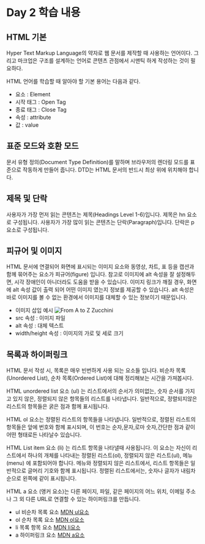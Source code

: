 # Day 2 학습 내용
## HTML 기본

Hyper Text Markup Language의 약자로 웹 문서를 제작할 때 사용하는 언어이다.
그리고 마크업은 구조를 설계하는 언어로 콘텐츠 관점에서 시맨틱 하게 작성하는 것이 필요하다.

HTML 언어를 학습할 때 알아야 할 기본 용어는 다음과 같다.
- 요소 : Element
- 시작 태그 : Open Tag
- 종료 태그 : Close Tag
- 속성 : attribute
- 값 : value

## 표준 모드와 호환 모드
문서 유형 정의(Document Type Definition)를 말하며 브라우저의 렌더링 모드를 표준으로 작동하게 만들어 줍니다. DTD는 HTML 문서의 반드시 최상 위에 위치해야 합니다.

## 제목 및 단락
사용자가 가장 먼저 읽는 콘텐츠는 제목(Headings Level 1-6)입니다. 제목은 hn 요소로 구성됩니다.
사용자가 가장 많이 읽는 콘텐츠는 단락(Paragraph)입니다. 단락은 p 요소로 구성됩니다.

## 피규어 및 이미지
HTML 문서에 연결되어 화면에 표시되는 이미지 요소와 동영상, 차트, 표 등을 캡션과 함께 묶어주는 요소가 피규어(figure) 입니다. 참고로 이미지에 alt 속성을 잘 설정해두면, 시각 장애인이 아니더라도 도움을 받을 수 있습니다. 이미지 링크가 깨질 경우, 화면에 alt 속성 값이 출력 되어 어떤 이미지 였는지 정보를 제공할 수 있습니다. alt 속성은 바로 이미지를 볼 수 없는 환경에서 이미지를 대체할 수 있는 정보이기 때문입니다.
- 이미지 삽입 예시
![From A to Z Zucchini](./img/logo.png)
- src 속성 : 이미지 파일
- alt 속성 : 대체 텍스트
- width/height 속성 : 이미지의 가로 및 세로 크기

## 목록과 하이퍼링크
HTML 문서 작성 시, 목록은 매우 빈번하게 사용 되는 요소들 입니다. 비순차 목록(Unordered List), 순차 목록(Ordered List)에 대해 정리해보는 시간을 가져봅시다.

HTML unordered list 요소 (ul) 는 리스트에서의 순서가 의미없는, 숫자 순서를 가지고 있지 않은, 정렬되지 않은 항목들의 리스트를 나타냅니다. 일반적으로, 정렬되지않은 리스트의 항목들은 굵은 점과 함께 표시됩니다.

HTML ol 요소는 정렬된 리스트의 항목들을 나타냅니다. 일반적으로, 정렬된 리스트의 항목들은 앞에 번호와 함께 표시되며, 이 번호는 순자,문자,로마 숫자,간단한 점과 같이 어떤 형태로든 나타날수 있습니다.

HTML List item 요소 (li) 는 리스트 항목을 나타낼때 사용됩니다. 이 요소는 자신이 리스트에서 하나의 개체를 나타내는 정렬된 리스트(ol), 정렬되지 않은 리스트(ul), 메뉴(menu) 에 포함되어야 합니다. 메뉴와 정렬되지 않은 리스트에서, 리스트 항목들은 일반적으로 글머리 기호와 함께 표시됩니다. 정렬된 리스트에서는,  숫자나 글자가 내림차순으로 왼쪽에 같이 표시됩니다.

HTML a 요소 (앵커 요소)는 다른 페이지, 파일, 같은 페이지의 어느 위치, 이메일 주소나 그 외 다른 URL로 연결할 수 있는 하이퍼링크를 만듭니다.

- ul 비순차 목록 요소 [MDN ul요소](https://developer.mozilla.org/ko/docs/Web/HTML/Element/ul)
- ol 순차 목록 요소 [MDN ol요소](https://developer.mozilla.org/ko/docs/Web/HTML/Element/ol)
- li 목록 항목 요소 [MDN li요소](https://developer.mozilla.org/ko/docs/Web/HTML/Element/li)
- a 하이퍼링크 요소 [MDN a요소](https://developer.mozilla.org/ko/docs/Web/HTML/Element/a)
